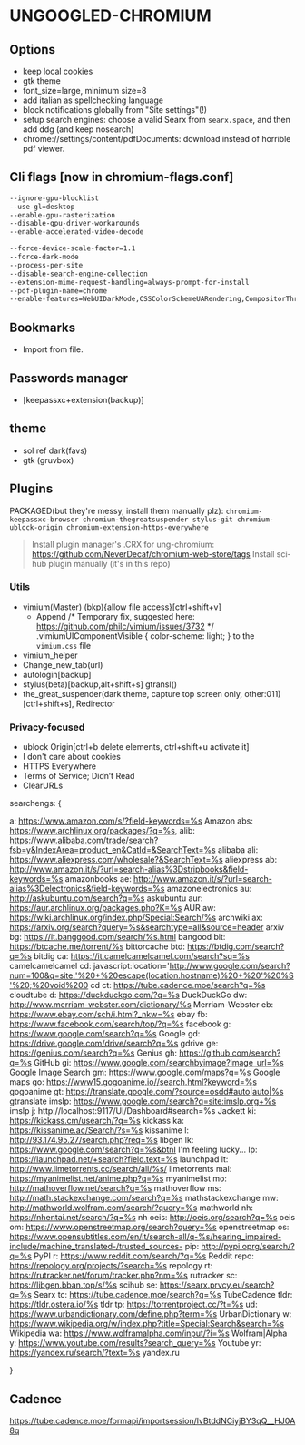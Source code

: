 # UNGOOGLED-CHROMIUM

## Options
- keep local cookies
- gtk theme
- font_size=large, minimum size=8
- add italian as spellchecking language
- block notifications globally from "Site settings"(!)
- setup search engines: choose a valid Searx from `searx.space`, and then add ddg (and keep nosearch)
- chrome://settings/content/pdfDocuments: download instead of horrible pdf viewer.

## Cli flags [now in chromium-flags.conf]
``` sh
--ignore-gpu-blocklist
--use-gl=desktop
--enable-gpu-rasterization
--disable-gpu-driver-workarounds
--enable-accelerated-video-decode

--force-device-scale-factor=1.1
--force-dark-mode
--process-per-site
--disable-search-engine-collection
--extension-mime-request-handling=always-prompt-for-install
--pdf-plugin-name=chrome
--enable-features=WebUIDarkMode,CSSColorSchemeUARendering,CompositorThreadedScrollbarScrolling,NativeNotifications,QuietNotificationPrompts
```

## Bookmarks
- Import from file.

## Passwords manager
- [keepassxc+extension(backup)]

## theme
- sol ref dark(favs)
- gtk (gruvbox)

## Plugins
PACKAGED(but they're messy, install them manually plz): `chromium-keepassxc-browser chromium-thegreatsuspender stylus-git chromium-ublock-origin chromium-extension-https-everywhere`
> Install plugin manager's .CRX for ung-chromium: https://github.com/NeverDecaf/chromium-web-store/tags
> Install sci-hub plugin manually (it's in this repo)

### Utils
- vimium(Master) (bkp){allow file access}[ctrl+shift+v]
  - Append
    /* Temporary fix, suggested here: https://github.com/philc/vimium/issues/3732 */
    .vimiumUIComponentVisible { color-scheme: light; }
  to the `vimium.css` file
- vimium_helper
- Change_new_tab(url)
- autologin[backup]
- stylus(beta)[backup,alt+shift+s] gtransl(<C-R>)
- the_great_suspender(dark theme, capture top screen only, other:011)[ctrl+shift+s], Redirector

### Privacy-focused
- ublock Origin[ctrl+b delete elements, ctrl+shift+u activate it]
- I don't care about cookies
- HTTPS Everywhere
- Terms of Service; Didn’t Read
- ClearURLs

searchengs:
{

a:	https://www.amazon.com/s/?field-keywords=%s Amazon
abs:	https://www.archlinux.org/packages/?q=%s,
alib:	https://www.alibaba.com/trade/search?fsb=y&IndexArea=product_en&CatId=&SearchText=%s alibaba
ali:	https://www.aliexpress.com/wholesale?&SearchText=%s aliexpress
ab:	http://www.amazon.it/s/?url=search-alias%3Dstripbooks&field-keywords=%s amazonbooks
ae:	http://www.amazon.it/s/?url=search-alias%3Delectronics&field-keywords=%s amazonelectronics
au:	http://askubuntu.com/search?q=%s askubuntu
aur:	https://aur.archlinux.org/packages.php?K=%s AUR
aw:	https://wiki.archlinux.org/index.php/Special:Search/%s archwiki
ax:	https://arxiv.org/search?query=%s&searchtype=all&source=header arxiv
bg:	https://it.banggood.com/search/%s.html bangood
bit: https://btcache.me/torrent/%s bittorcache
btd: https://btdig.com/search?q=%s bitdig
ca: https://it.camelcamelcamel.com/search?sq=%s camelcamelcamel
cd:	javascript:location='http://www.google.com/search?num=100&q=site:'%20+%20escape(location.hostname)%20+%20'%20%S'%20;%20void%200 cd
ct: https://tube.cadence.moe/search?q=%s cloudtube
d: 	https://duckduckgo.com/?q=%s DuckDuckGo
dw:	http://www.merriam-webster.com/dictionary/%s Merriam-Webster
eb:	https://www.ebay.com/sch/i.html?_nkw=%s ebay
fb:	https://www.facebook.com/search/top/?q=%s facebook
g:	https://www.google.com/search?q=%s Google
gd:	https://drive.google.com/drive/search?q=%s gdrive
ge:	https://genius.com/search?q=%s Genius
gh:	https://github.com/search?q=%s GitHub
gi:	https://www.google.com/searchbyimage?image_url=%s Google Image Search
gm:	https://www.google.com/maps?q=%s Google maps
go:	https://www15.gogoanime.io//search.html?keyword=%s gogoanime
gt:	https://translate.google.com/?source=osdd#auto|auto|%s gtranslate
imslp:	https://www.google.com/search?q=site:imslp.org+%s imslp
j:	http://localhost:9117/UI/Dashboard#search=%s Jackett
ki:	https://kickass.cm/usearch/?q=%s kickass
ka:	https://kissanime.ac/Search/?s=%s kissanime
l: http://93.174.95.27/search.php?req=%s libgen
lk:	https://www.google.com/search?q=%s&btnI I'm feeling lucky...
lp:	https://launchpad.net/+search?field.text=%s launchpad
lt:	http://www.limetorrents.cc/search/all/%s/ limetorrents
mal:	https://myanimelist.net/anime.php?q=%s myanimelist
mo:	http://mathoverflow.net/search?q=%s mathoverflow
ms:	http://math.stackexchange.com/search?q=%s mathstackexchange
mw:	http://mathworld.wolfram.com/search/?query=%s mathworld
nh:	https://nhentai.net/search/?q=%s nh
oeis:	http://oeis.org/search?q=%s oeis
om:	https://www.openstreetmap.org/search?query=%s openstreetmap
os: https://www.opensubtitles.com/en/it/search-all/q-%s/hearing_impaired-include/machine_translated-/trusted_sources-
pip: http://pypi.oprg/search/?q=%s PyPI
r:	https://www.reddit.com/search/?q=%s Reddit
repo:	https://repology.org/projects/?search=%s repology
rt:	https://rutracker.net/forum/tracker.php?nm=%s rutracker
sc:	https://libgen.bban.top/s/%s scihub
se:	https://searx.prvcy.eu/search?q=%s Searx
tc: https://tube.cadence.moe/search?q=%s TubeCadence
tldr:	https://tldr.ostera.io/%s tldr
tp:	https://torrentproject.cc/?t=%s
ud:	https://www.urbandictionary.com/define.php?term=%s UrbanDictionary
w:	https://www.wikipedia.org/w/index.php?title=Special:Search&search=%s Wikipedia
wa:	https://www.wolframalpha.com/input/?i=%s Wolfram|Alpha
y:	https://www.youtube.com/results?search_query=%s Youtube
yr:	https://yandex.ru/search/?text=%s yandex.ru

}

## Cadence
https://tube.cadence.moe/formapi/importsession/lvBtddNCiyjBY3qQ__HJ0A8q
